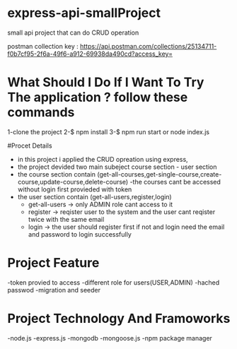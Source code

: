 # express-api-smallProject
small api project that can do CRUD operation 

postman collection key :
https://api.postman.com/collections/25134711-f0b7cf95-2f6a-49f6-a912-69938da490cd?access_key=

# What Should I Do If I Want To Try The application ? follow these commands
1-clone the project 
2-$ npm install 
3-$ npm run start or node index.js

#Procet Details
- in this project i applied the CRUD opreation using express,
- the project devided two main subeject course section - user section
- the course section contain  (get-all-courses,get-single-course,create-course,update-course,delete-course)
  -the courses  cant be accessed without login first  provieded with token
- the user section contain (get-all-users,register,login)
  - get-all-users -> only ADMIN role cant access to it
  - register -> reqister user to the system and the user cant  reqister twice with the same email
  - login -> the user should register first if  not and login need the email and password to login successfully
# Project Feature
  -token provied to access
  -different role for users(USER,ADMIN)
  -hached passwod
  -migration and seeder
# Project Technology And Framoworks
  -node.js
  -express.js
  -mongodb
  -mongoose.js
  -npm package manager
  

